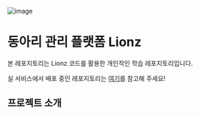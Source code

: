 ![image](https://github.com/YeKim1/lionz_study/assets/94509287/1938b42e-e235-4b63-aff2-331fdb452ed4)


# 동아리 관리 플랫폼 Lionz
본 레포지토리는 Lionz 코드를 활용한 개인적인 학습 레포지토리입니다.

실 서비스에서 배포 중인 레포지토리는 [여기](https://github.com/lionz-11/lionz_be)를 참고해 주세요!

## 프로젝트 소개


